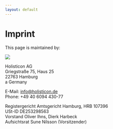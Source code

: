```yaml
---
layout: default
---
```

<h1>Imprint</h1>

<span>
   This page is maintained by:
</span>

<p/>
<a href="https://www.holisticon.de"><img src="/assets/img/sponsors/holisticon-logo.png"
                                         class="img-responsive"></a>

<p/>
<span>
    Holisticon AG <br/>
    Griegstraße 75, Haus 25 <br/>
    22763 Hamburg <br/>a
    Germany <br/>
</span>

<p/>

<span>
    E-Mail: <a href="mailto:info@holisticon.de">info@holisticon.de</a><br/>
    Phone: +49 40 6094 430-77 <br/>
</span>

<p/>

<span>
    Registergericht Amtsgericht Hamburg, HRB 107396<br/>
    USt-ID DE253298563<br/>
    Vorstand Oliver Ihns, Dierk Harbeck<br/>
    Aufsichtsrat Sune Nilsson (Vorsitzender)<br/>
</span>